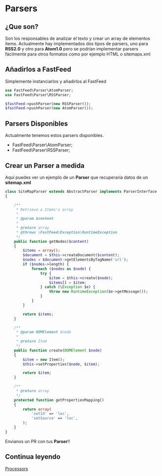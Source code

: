 # Parsers

## ¿Que son?

Son los responsables de analizar el texto y crear un array de elementos items. Actualmente hay implementados dos
tipos de parsers, uno para **RSS2.0** y otro para **Atom1.0** pero se podrían implementar parsers fácilmente para otros
formatos como por ejemplo HTML o sitemaps.xml

## Añadirlos a FastFeed

Simplemente instanciarlos y añadirlos al FastFeed

``` php
use FastFeed\Parser\AtomParser;
use FastFeed\Parser\RSSParser;

$fastFeed->pushParser(new RSSParser());
$fastFeed->pushParser(new AtomParser());
```

## Parsers Disponibles

Actualmente tenemos estos parsers disponibles.

+ FastFeed\Parser\AtomParser;
+ FastFeed\Parser\RSSParser;


## Crear un Parser a medida

Aquí puedes ver un ejemplo de un **Parser** que recuperaría datos de un **sitemap.xml**

``` php
class SiteMapParser extends AbstractParser implements ParserInterface
{

    /**
     * Retrieve a Items's array
     *
     * @param $content
     *
     * @return array
     * @throws \FastFeed\Exception\RuntimeException
     */
    public function getNodes($content)
    {
        $items = array();
        $document = $this->createDocument($content);
        $nodes = $document->getElementsByTagName('url');
        if ($nodes->length) {
            foreach ($nodes as $node) {
                try {
                    $item = $this->create($node);
                    $items[] = $item;
                } catch (\Exception $e) {
                    throw new RuntimeException($e->getMessage());
                }
            }
        }

        return $items;
    }

    /**
     * @param DOMElement $node
     *
     * @return Item
     */
    public function create(DOMElement $node)
    {
        $item = new Item();
        $this->setProperties($node, $item);

        return $item;
    }

    /**
     * @return array
     */
    protected function getPropertiesMapping()
    {
        return array(
            'setId' => 'loc',
            'setSource' => 'loc',
        );
    }
}
```

Envianos un PR con tus **Parser**!!

## Continua leyendo

[Processors](https://github.com/FastFeed/FastFeed/blob/master/doc/es/processors.md)